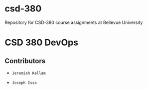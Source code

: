 # csd-380
Repository for CSD-380 course assignments at Bellevue University

# CSD 380 DevOps

## Contributors

*     Jeremiah Kellam
*     Joseph Issa

